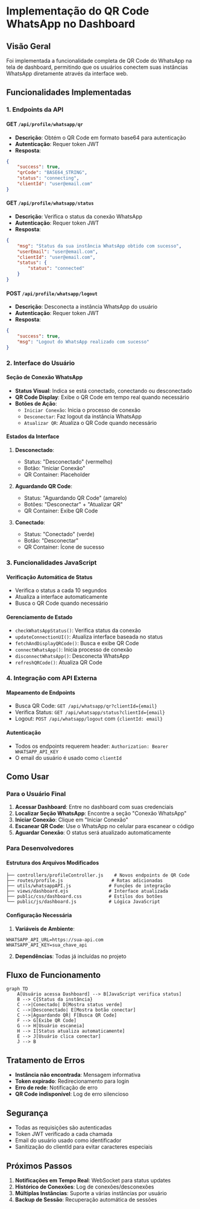 # Implementação do QR Code WhatsApp no Dashboard

## Visão Geral

Foi implementada a funcionalidade completa de QR Code do WhatsApp na tela de dashboard, permitindo que os usuários conectem suas instâncias WhatsApp diretamente através da interface web.

## Funcionalidades Implementadas

### 1. Endpoints da API

#### GET `/api/profile/whatsapp/qr`
- **Descrição**: Obtém o QR Code em formato base64 para autenticação
- **Autenticação**: Requer token JWT
- **Resposta**:
```json
{
    "success": true,
    "qrCode": "BASE64_STRING",
    "status": "connecting",
    "clientId": "user@email.com"
}
```

#### GET `/api/profile/whatsapp/status`
- **Descrição**: Verifica o status da conexão WhatsApp
- **Autenticação**: Requer token JWT
- **Resposta**:
```json
{
    "msg": "Status da sua instância WhatsApp obtido com sucesso",
    "userEmail": "user@email.com",
    "clientId": "user@email.com",
    "status": {
        "status": "connected"
    }
}
```

#### POST `/api/profile/whatsapp/logout`
- **Descrição**: Desconecta a instância WhatsApp do usuário
- **Autenticação**: Requer token JWT
- **Resposta**:
```json
{
    "success": true,
    "msg": "Logout do WhatsApp realizado com sucesso"
}
```

### 2. Interface do Usuário

#### Seção de Conexão WhatsApp
- **Status Visual**: Indica se está conectado, conectando ou desconectado
- **QR Code Display**: Exibe o QR Code em tempo real quando necessário
- **Botões de Ação**:
  - `Iniciar Conexão`: Inicia o processo de conexão
  - `Desconectar`: Faz logout da instância WhatsApp
  - `Atualizar QR`: Atualiza o QR Code quando necessário

#### Estados da Interface

1. **Desconectado**:
   - Status: "Desconectado" (vermelho)
   - Botão: "Iniciar Conexão"
   - QR Container: Placeholder

2. **Aguardando QR Code**:
   - Status: "Aguardando QR Code" (amarelo)
   - Botões: "Desconectar" + "Atualizar QR"
   - QR Container: Exibe QR Code

3. **Conectado**:
   - Status: "Conectado" (verde)
   - Botão: "Desconectar"
   - QR Container: Ícone de sucesso

### 3. Funcionalidades JavaScript

#### Verificação Automática de Status
- Verifica o status a cada 10 segundos
- Atualiza a interface automaticamente
- Busca o QR Code quando necessário

#### Gerenciamento de Estado
- `checkWhatsAppStatus()`: Verifica status da conexão
- `updateConnectionUI()`: Atualiza interface baseada no status
- `fetchAndDisplayQRCode()`: Busca e exibe QR Code
- `connectWhatsApp()`: Inicia processo de conexão
- `disconnectWhatsApp()`: Desconecta WhatsApp
- `refreshQRCode()`: Atualiza QR Code

### 4. Integração com API Externa

#### Mapeamento de Endpoints
- Busca QR Code: `GET /api/whatsapp/qr?clientId={email}`
- Verifica Status: `GET /api/whatsapp/status?clientId={email}`
- Logout: `POST /api/whatsapp/logout` com `{clientId: email}`

#### Autenticação
- Todos os endpoints requerem header: `Authorization: Bearer WHATSAPP_API_KEY`
- O email do usuário é usado como `clientId`

## Como Usar

### Para o Usuário Final

1. **Acessar Dashboard**: Entre no dashboard com suas credenciais
2. **Localizar Seção WhatsApp**: Encontre a seção "Conexão WhatsApp"
3. **Iniciar Conexão**: Clique em "Iniciar Conexão"
4. **Escanear QR Code**: Use o WhatsApp no celular para escanear o código
5. **Aguardar Conexão**: O status será atualizado automaticamente

### Para Desenvolvedores

#### Estrutura dos Arquivos Modificados

```
├── controllers/profileController.js    # Novos endpoints de QR Code
├── routes/profile.js                  # Rotas adicionadas
├── utils/whatsappAPI.js              # Funções de integração
├── views/dashboard.ejs               # Interface atualizada
├── public/css/dashboard.css          # Estilos dos botões
└── public/js/dashboard.js            # Lógica JavaScript
```

#### Configuração Necessária

1. **Variáveis de Ambiente**:
```env
WHATSAPP_API_URL=https://sua-api.com
WHATSAPP_API_KEY=sua_chave_api
```

2. **Dependências**: Todas já incluídas no projeto

## Fluxo de Funcionamento

```mermaid
graph TD
    A[Usuário acessa Dashboard] --> B[JavaScript verifica status]
    B --> C{Status da instância}
    C -->|Conectado| D[Mostra status verde]
    C -->|Desconectado| E[Mostra botão conectar]
    C -->|Aguardando QR| F[Busca QR Code]
    F --> G[Exibe QR Code]
    G --> H[Usuário escaneia]
    H --> I[Status atualiza automaticamente]
    E --> J[Usuário clica conectar]
    J --> B
```

## Tratamento de Erros

- **Instância não encontrada**: Mensagem informativa
- **Token expirado**: Redirecionamento para login
- **Erro de rede**: Notificação de erro
- **QR Code indisponível**: Log de erro silencioso

## Segurança

- Todas as requisições são autenticadas
- Token JWT verificado a cada chamada
- Email do usuário usado como identificador
- Sanitização do clientId para evitar caracteres especiais

## Próximos Passos

1. **Notificações em Tempo Real**: WebSocket para status updates
2. **Histórico de Conexões**: Log de conexões/desconexões
3. **Múltiplas Instâncias**: Suporte a várias instâncias por usuário
4. **Backup de Sessão**: Recuperação automática de sessões 